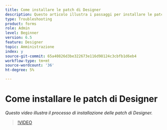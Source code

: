 ```yaml
---
title: Come installare le patch di Designer
description: Questo articolo illustra i passaggi per installare le patch di AEM Forms Designer
type: Troubleshooting
product: forms
role: Admin
level: Beginner
version: 6.5
feature: Designer
topic: Amministrazione
index: y
source-git-commit: 65a40826d3be322673e116d98124c3cbfb1d6eb4
workflow-type: tm+mt
source-wordcount: '36'
ht-degree: 5%

---
```



# Come installare le patch di Designer

*Questo video illustra il processo di installazione delle patch di Designer.*

>[!VIDEO](https://video.tv.adobe.com/v/335504?quality=9&learn=on)


